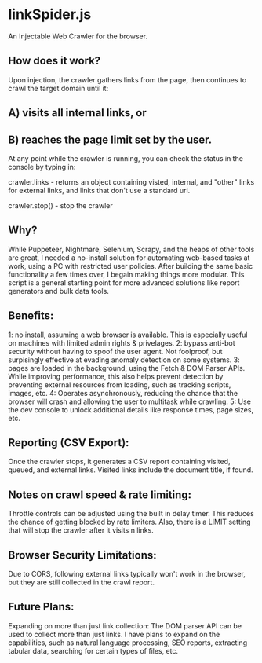 # linkSpider.js
An Injectable Web Crawler for the browser.

## How does it work?
Upon injection, the crawler gathers links from the page, then continues to crawl the target domain until it:

## A) visits all internal links, or
## B) reaches the page limit set by the user.

At any point while the crawler is running, you can check the status in the console by typing in:

crawler.links  - returns an object containing  visted, internal, and "other" links for external links, and links that don't use a standard url.

crawler.stop()  - stop the crawler

## Why?
While Puppeteer, Nightmare, Selenium, Scrapy, and the heaps of other tools are great, I needed a no-install solution for automating web-based tasks at work, using a PC with restricted user policies. After building the same basic functionality a few times over, I begain making things more modular. This script is a general starting point for more advanced solutions like report generators and bulk data tools.

## Benefits:
  1: no install, assuming a web browser is available. This is especially useful on machines with limited admin rights & privelages.
  2: bypass anti-bot security without having to spoof the user agent. Not foolproof, but surpisingly effective at evading anomaly detection on some systems.
  3: pages are loaded in the background, using the Fetch & DOM Parser APIs. While improving performance, this also helps prevent detection by preventing external   resources from loading, such as tracking scripts, images, etc.
  4: Operates asynchronously, reducing the chance that the browser will crash and allowing the user to multitask while crawling.
  5: Use the dev console to unlock additional details like response times, page sizes, etc.

## Reporting (CSV Export):
Once the crawler stops, it generates a CSV report containing visited, queued, and external links. Visited links include the document title, if found.

## Notes on crawl speed & rate limiting: 
Throttle controls can be adjusted using the built in delay timer. This reduces the chance of getting blocked by rate limiters.
Also, there is a LIMIT setting that will stop the crawler after it visits n links.

## Browser Security Limitations:
Due to CORS, following external links typically won't work in the browser, but they are still collected in the crawl report.

## Future Plans:
Expanding on more than just link collection:
The DOM parser API can be used to collect more than just links. I have plans to expand on the capabilities, such as natural language processing, SEO reports, extracting tabular data, searching for certain types of files, etc.
